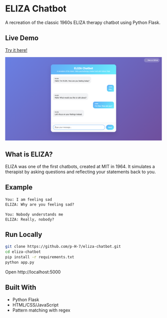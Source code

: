 # ELIZA Chatbot

A recreation of the classic 1960s ELIZA therapy chatbot using Python Flask.

## Live Demo
[Try it here!](https://eliza-chatbot-qymc.onrender.com)

![alt text](https://github.com/p-H-7/eliza-chatbot/blob/main/templates/chatbot_screenshot.png?raw=true)

## What is ELIZA?
ELIZA was one of the first chatbots, created at MIT in 1964. It simulates a therapist by asking questions and reflecting your statements back to you.

## Example
```
You: I am feeling sad
ELIZA: Why are you feeling sad?

You: Nobody understands me
ELIZA: Really, nobody?
```

## Run Locally
```bash
git clone https://github.com/p-H-7/eliza-chatbot.git
cd eliza-chatbot
pip install -r requirements.txt
python app.py
```
Open http://localhost:5000

## Built With
- Python Flask
- HTML/CSS/JavaScript
- Pattern matching with regex
